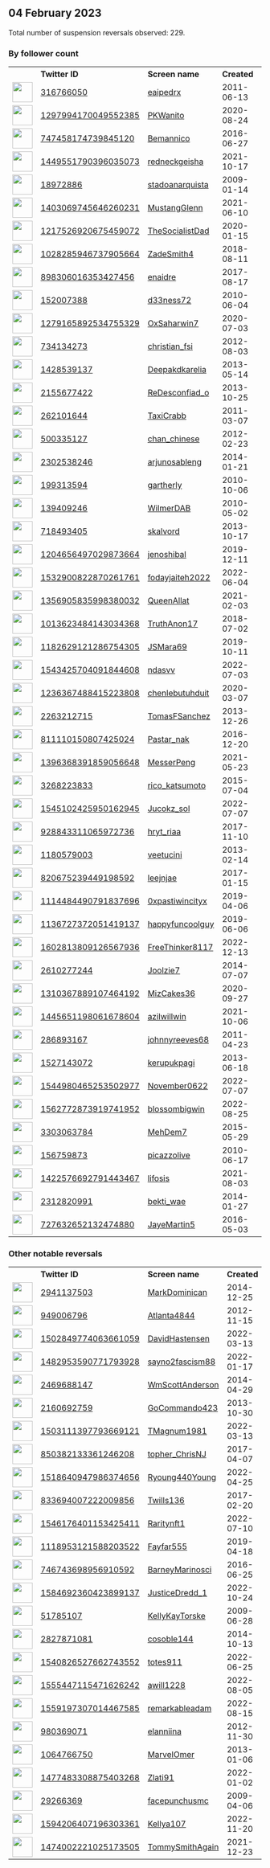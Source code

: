 
## 04 February 2023
Total number of suspension reversals observed: 229.

### By follower count
<table><tr><th></th><th align="left">Twitter ID</th><th align="left">Screen name</th>
<th align="left">Created</th><th align="left">Status</th><th align="left">Suspended</th><th align="left">Followers</th>
<tr><td><a href="https://pbs.twimg.com/profile_images/1417270884046417921/9ucnOpqI_normal.jpg"><img src="https://pbs.twimg.com/profile_images/1417270884046417921/9ucnOpqI_normal.jpg" width="40px" height="40px" align="center"/></a></td><td><a href="https://twitter.com/intent/user?user_id=316766050">316766050</a></td><td><a href="https://twitter.com/eaipedrx">eaipedrx</a></td><td>2011-06-13</td><td align="center">🔒</td><td></td><td>38061</td></tr>
<tr><td><a href="https://pbs.twimg.com/profile_images/1324743129958879234/0tGuhCky_normal.jpg"><img src="https://pbs.twimg.com/profile_images/1324743129958879234/0tGuhCky_normal.jpg" width="40px" height="40px" align="center"/></a></td><td><a href="https://twitter.com/intent/user?user_id=1297994170049552385">1297994170049552385</a></td><td><a href="https://twitter.com/PKWanito">PKWanito</a></td><td>2020-08-24</td><td align="center"></td><td></td><td>28386</td></tr>
<tr><td><a href="https://pbs.twimg.com/profile_images/1353814391146344449/0_HnCIvQ_normal.jpg"><img src="https://pbs.twimg.com/profile_images/1353814391146344449/0_HnCIvQ_normal.jpg" width="40px" height="40px" align="center"/></a></td><td><a href="https://twitter.com/intent/user?user_id=747458174739845120">747458174739845120</a></td><td><a href="https://twitter.com/Bemannico">Bemannico</a></td><td>2016-06-27</td><td align="center"></td><td>2022-04-30</td><td>17761</td></tr>
<tr><td><a href="https://pbs.twimg.com/profile_images/1643632509383499776/SorFMt1k_normal.jpg"><img src="https://pbs.twimg.com/profile_images/1643632509383499776/SorFMt1k_normal.jpg" width="40px" height="40px" align="center"/></a></td><td><a href="https://twitter.com/intent/user?user_id=1449551790396035073">1449551790396035073</a></td><td><a href="https://twitter.com/redneckgeisha">redneckgeisha</a></td><td>2021-10-17</td><td align="center">👋</td><td>2022-09-19</td><td>13535</td></tr>
<tr><td><a href="https://pbs.twimg.com/profile_images/1650051687078305793/pC7otYkO_normal.jpg"><img src="https://pbs.twimg.com/profile_images/1650051687078305793/pC7otYkO_normal.jpg" width="40px" height="40px" align="center"/></a></td><td><a href="https://twitter.com/intent/user?user_id=18972886">18972886</a></td><td><a href="https://twitter.com/stadoanarquista">stadoanarquista</a></td><td>2009-01-14</td><td align="center"></td><td>2022-12-21</td><td>12854</td></tr>
<tr><td><a href="https://pbs.twimg.com/profile_images/1403069916274737159/MpFW-BMb_normal.jpg"><img src="https://pbs.twimg.com/profile_images/1403069916274737159/MpFW-BMb_normal.jpg" width="40px" height="40px" align="center"/></a></td><td><a href="https://twitter.com/intent/user?user_id=1403069745646260231">1403069745646260231</a></td><td><a href="https://twitter.com/MustangGlenn">MustangGlenn</a></td><td>2021-06-10</td><td align="center"></td><td>2022-12-02</td><td>12297</td></tr>
<tr><td><a href="https://pbs.twimg.com/profile_images/1645477075581534215/-QQDJV6k_normal.jpg"><img src="https://pbs.twimg.com/profile_images/1645477075581534215/-QQDJV6k_normal.jpg" width="40px" height="40px" align="center"/></a></td><td><a href="https://twitter.com/intent/user?user_id=1217526920675459072">1217526920675459072</a></td><td><a href="https://twitter.com/TheSocialistDad">TheSocialistDad</a></td><td>2020-01-15</td><td align="center">👋</td><td>2022-12-09</td><td>11074</td></tr>
<tr><td><a href="https://pbs.twimg.com/profile_images/1294096651850788869/M9gaXur6_normal.jpg"><img src="https://pbs.twimg.com/profile_images/1294096651850788869/M9gaXur6_normal.jpg" width="40px" height="40px" align="center"/></a></td><td><a href="https://twitter.com/intent/user?user_id=1028285946737905664">1028285946737905664</a></td><td><a href="https://twitter.com/ZadeSmith4">ZadeSmith4</a></td><td>2018-08-11</td><td align="center"></td><td></td><td>9699</td></tr>
<tr><td><a href="https://pbs.twimg.com/profile_images/1624119587666001928/dmfNnbiJ_normal.jpg"><img src="https://pbs.twimg.com/profile_images/1624119587666001928/dmfNnbiJ_normal.jpg" width="40px" height="40px" align="center"/></a></td><td><a href="https://twitter.com/intent/user?user_id=898306016353427456">898306016353427456</a></td><td><a href="https://twitter.com/enaidre">enaidre</a></td><td>2017-08-17</td><td align="center"></td><td></td><td>8959</td></tr>
<tr><td><a href="https://pbs.twimg.com/profile_images/1643354373802582016/O_93Dt3__normal.jpg"><img src="https://pbs.twimg.com/profile_images/1643354373802582016/O_93Dt3__normal.jpg" width="40px" height="40px" align="center"/></a></td><td><a href="https://twitter.com/intent/user?user_id=152007388">152007388</a></td><td><a href="https://twitter.com/d33ness72">d33ness72</a></td><td>2010-06-04</td><td align="center"></td><td></td><td>8611</td></tr>
<tr><td><a href="https://pbs.twimg.com/profile_images/1652444023389552641/uG0hY2R-_normal.jpg"><img src="https://pbs.twimg.com/profile_images/1652444023389552641/uG0hY2R-_normal.jpg" width="40px" height="40px" align="center"/></a></td><td><a href="https://twitter.com/intent/user?user_id=1279165892534755329">1279165892534755329</a></td><td><a href="https://twitter.com/OxSaharwin7">OxSaharwin7</a></td><td>2020-07-03</td><td align="center"></td><td>2023-01-29</td><td>8465</td></tr>
<tr><td><a href="https://pbs.twimg.com/profile_images/1618531178155331585/TRYUS4ke_normal.jpg"><img src="https://pbs.twimg.com/profile_images/1618531178155331585/TRYUS4ke_normal.jpg" width="40px" height="40px" align="center"/></a></td><td><a href="https://twitter.com/intent/user?user_id=734134273">734134273</a></td><td><a href="https://twitter.com/christian_fsi">christian_fsi</a></td><td>2012-08-03</td><td align="center"></td><td>2022-09-21</td><td>6683</td></tr>
<tr><td><a href="https://pbs.twimg.com/profile_images/1640386830230261760/80PMFgXW_normal.jpg"><img src="https://pbs.twimg.com/profile_images/1640386830230261760/80PMFgXW_normal.jpg" width="40px" height="40px" align="center"/></a></td><td><a href="https://twitter.com/intent/user?user_id=1428539137">1428539137</a></td><td><a href="https://twitter.com/Deepakdkarelia">Deepakdkarelia</a></td><td>2013-05-14</td><td align="center"></td><td>2022-10-19</td><td>6129</td></tr>
<tr><td><a href="https://pbs.twimg.com/profile_images/1620486849931186176/actvHiEe_normal.jpg"><img src="https://pbs.twimg.com/profile_images/1620486849931186176/actvHiEe_normal.jpg" width="40px" height="40px" align="center"/></a></td><td><a href="https://twitter.com/intent/user?user_id=2155677422">2155677422</a></td><td><a href="https://twitter.com/ReDesconfiad_o">ReDesconfiad_o</a></td><td>2013-10-25</td><td align="center"></td><td>2022-08-03</td><td>5122</td></tr>
<tr><td><a href="https://pbs.twimg.com/profile_images/1266571230/TaxiCrabAvatar_normal.jpg"><img src="https://pbs.twimg.com/profile_images/1266571230/TaxiCrabAvatar_normal.jpg" width="40px" height="40px" align="center"/></a></td><td><a href="https://twitter.com/intent/user?user_id=262101644">262101644</a></td><td><a href="https://twitter.com/TaxiCrabb">TaxiCrabb</a></td><td>2011-03-07</td><td align="center"></td><td>2022-12-25</td><td>2574</td></tr>
<tr><td><a href="https://abs.twimg.com/sticky/default_profile_images/default_profile_normal.png"><img src="https://abs.twimg.com/sticky/default_profile_images/default_profile_normal.png" width="40px" height="40px" align="center"/></a></td><td><a href="https://twitter.com/intent/user?user_id=500335127">500335127</a></td><td><a href="https://twitter.com/chan_chinese">chan_chinese</a></td><td>2012-02-23</td><td align="center"></td><td>2023-01-29</td><td>2567</td></tr>
<tr><td><a href="https://pbs.twimg.com/profile_images/1574624807601438720/m9JcJoyg_normal.jpg"><img src="https://pbs.twimg.com/profile_images/1574624807601438720/m9JcJoyg_normal.jpg" width="40px" height="40px" align="center"/></a></td><td><a href="https://twitter.com/intent/user?user_id=2302538246">2302538246</a></td><td><a href="https://twitter.com/arjunosableng">arjunosableng</a></td><td>2014-01-21</td><td align="center">🔒</td><td>2023-01-29</td><td>2318</td></tr>
<tr><td><a href="https://pbs.twimg.com/profile_images/1600688241396662273/H-e0ngU2_normal.jpg"><img src="https://pbs.twimg.com/profile_images/1600688241396662273/H-e0ngU2_normal.jpg" width="40px" height="40px" align="center"/></a></td><td><a href="https://twitter.com/intent/user?user_id=199313594">199313594</a></td><td><a href="https://twitter.com/gartherly">gartherly</a></td><td>2010-10-06</td><td align="center"></td><td>2023-01-13</td><td>2279</td></tr>
<tr><td><a href="https://pbs.twimg.com/profile_images/1624931713305440256/m5EgIrNx_normal.jpg"><img src="https://pbs.twimg.com/profile_images/1624931713305440256/m5EgIrNx_normal.jpg" width="40px" height="40px" align="center"/></a></td><td><a href="https://twitter.com/intent/user?user_id=139409246">139409246</a></td><td><a href="https://twitter.com/WilmerDAB">WilmerDAB</a></td><td>2010-05-02</td><td align="center"></td><td>2022-03-11</td><td>2079</td></tr>
<tr><td><a href="https://pbs.twimg.com/profile_images/1379955283200458756/d9YfODZz_normal.jpg"><img src="https://pbs.twimg.com/profile_images/1379955283200458756/d9YfODZz_normal.jpg" width="40px" height="40px" align="center"/></a></td><td><a href="https://twitter.com/intent/user?user_id=718493405">718493405</a></td><td><a href="https://twitter.com/skalvord">skalvord</a></td><td>2013-10-17</td><td align="center"></td><td>2023-01-24</td><td>1677</td></tr>
<tr><td><a href="https://pbs.twimg.com/profile_images/1639962618554351621/fbyl7Ikf_normal.jpg"><img src="https://pbs.twimg.com/profile_images/1639962618554351621/fbyl7Ikf_normal.jpg" width="40px" height="40px" align="center"/></a></td><td><a href="https://twitter.com/intent/user?user_id=1204656497029873664">1204656497029873664</a></td><td><a href="https://twitter.com/jenoshibal">jenoshibal</a></td><td>2019-12-11</td><td align="center">🔒</td><td>2023-01-13</td><td>1648</td></tr>
<tr><td><a href="https://pbs.twimg.com/profile_images/1643947709693296641/MQEjprIf_normal.jpg"><img src="https://pbs.twimg.com/profile_images/1643947709693296641/MQEjprIf_normal.jpg" width="40px" height="40px" align="center"/></a></td><td><a href="https://twitter.com/intent/user?user_id=1532900822870261761">1532900822870261761</a></td><td><a href="https://twitter.com/fodayjaiteh2022">fodayjaiteh2022</a></td><td>2022-06-04</td><td align="center"></td><td>2023-02-02</td><td>1587</td></tr>
<tr><td><a href="https://pbs.twimg.com/profile_images/1356907461664534528/PgeAGxGz_normal.jpg"><img src="https://pbs.twimg.com/profile_images/1356907461664534528/PgeAGxGz_normal.jpg" width="40px" height="40px" align="center"/></a></td><td><a href="https://twitter.com/intent/user?user_id=1356905835998380032">1356905835998380032</a></td><td><a href="https://twitter.com/QueenAllat">QueenAllat</a></td><td>2021-02-03</td><td align="center"></td><td>2022-07-12</td><td>1450</td></tr>
<tr><td><a href="https://pbs.twimg.com/profile_images/1260385177924259840/mgeF7hLJ_normal.jpg"><img src="https://pbs.twimg.com/profile_images/1260385177924259840/mgeF7hLJ_normal.jpg" width="40px" height="40px" align="center"/></a></td><td><a href="https://twitter.com/intent/user?user_id=1013623484143034368">1013623484143034368</a></td><td><a href="https://twitter.com/TruthAnon17">TruthAnon17</a></td><td>2018-07-02</td><td align="center"></td><td></td><td>1427</td></tr>
<tr><td><a href="https://pbs.twimg.com/profile_images/1435961429484457987/8NnJCl8f_normal.jpg"><img src="https://pbs.twimg.com/profile_images/1435961429484457987/8NnJCl8f_normal.jpg" width="40px" height="40px" align="center"/></a></td><td><a href="https://twitter.com/intent/user?user_id=1182629121286754305">1182629121286754305</a></td><td><a href="https://twitter.com/JSMara69">JSMara69</a></td><td>2019-10-11</td><td align="center"></td><td>2023-01-30</td><td>1302</td></tr>
<tr><td><a href="https://pbs.twimg.com/profile_images/1630033861265752064/IiaHTocI_normal.jpg"><img src="https://pbs.twimg.com/profile_images/1630033861265752064/IiaHTocI_normal.jpg" width="40px" height="40px" align="center"/></a></td><td><a href="https://twitter.com/intent/user?user_id=1543425704091844608">1543425704091844608</a></td><td><a href="https://twitter.com/ndasvv">ndasvv</a></td><td>2022-07-03</td><td align="center">🔒</td><td>2023-01-20</td><td>1157</td></tr>
<tr><td><a href="https://pbs.twimg.com/profile_images/1643020002927464448/CkPW1bzX_normal.jpg"><img src="https://pbs.twimg.com/profile_images/1643020002927464448/CkPW1bzX_normal.jpg" width="40px" height="40px" align="center"/></a></td><td><a href="https://twitter.com/intent/user?user_id=1236367488415223808">1236367488415223808</a></td><td><a href="https://twitter.com/chenlebutuhduit">chenlebutuhduit</a></td><td>2020-03-07</td><td align="center"></td><td>2022-12-22</td><td>1095</td></tr>
<tr><td><a href="https://pbs.twimg.com/profile_images/1622987843399286792/xLskuLXU_normal.jpg"><img src="https://pbs.twimg.com/profile_images/1622987843399286792/xLskuLXU_normal.jpg" width="40px" height="40px" align="center"/></a></td><td><a href="https://twitter.com/intent/user?user_id=2263212715">2263212715</a></td><td><a href="https://twitter.com/TomasFSanchez">TomasFSanchez</a></td><td>2013-12-26</td><td align="center">🚫</td><td>2022-03-17</td><td>1087</td></tr>
<tr><td><a href="https://pbs.twimg.com/profile_images/1589317419352334338/Yvu0PDAW_normal.jpg"><img src="https://pbs.twimg.com/profile_images/1589317419352334338/Yvu0PDAW_normal.jpg" width="40px" height="40px" align="center"/></a></td><td><a href="https://twitter.com/intent/user?user_id=811110150807425024">811110150807425024</a></td><td><a href="https://twitter.com/Pastar_nak">Pastar_nak</a></td><td>2016-12-20</td><td align="center">🚫</td><td>2022-11-20</td><td>1080</td></tr>
<tr><td><a href="https://pbs.twimg.com/profile_images/1593241246470115329/plGsGQHJ_normal.jpg"><img src="https://pbs.twimg.com/profile_images/1593241246470115329/plGsGQHJ_normal.jpg" width="40px" height="40px" align="center"/></a></td><td><a href="https://twitter.com/intent/user?user_id=1396368391859056648">1396368391859056648</a></td><td><a href="https://twitter.com/MesserPeng">MesserPeng</a></td><td>2021-05-23</td><td align="center"></td><td>2023-01-23</td><td>1024</td></tr>
<tr><td><a href="https://pbs.twimg.com/profile_images/1652167358553935872/MBEj5lLj_normal.jpg"><img src="https://pbs.twimg.com/profile_images/1652167358553935872/MBEj5lLj_normal.jpg" width="40px" height="40px" align="center"/></a></td><td><a href="https://twitter.com/intent/user?user_id=3268223833">3268223833</a></td><td><a href="https://twitter.com/rico_katsumoto">rico_katsumoto</a></td><td>2015-07-04</td><td align="center"></td><td>2022-12-31</td><td>909</td></tr>
<tr><td><a href="https://pbs.twimg.com/profile_images/1647974086646325249/euOGyTN-_normal.jpg"><img src="https://pbs.twimg.com/profile_images/1647974086646325249/euOGyTN-_normal.jpg" width="40px" height="40px" align="center"/></a></td><td><a href="https://twitter.com/intent/user?user_id=1545102425950162945">1545102425950162945</a></td><td><a href="https://twitter.com/Jucokz_sol">Jucokz_sol</a></td><td>2022-07-07</td><td align="center"></td><td>2023-01-30</td><td>879</td></tr>
<tr><td><a href="https://pbs.twimg.com/profile_images/1652946383480160257/R33fIcZM_normal.jpg"><img src="https://pbs.twimg.com/profile_images/1652946383480160257/R33fIcZM_normal.jpg" width="40px" height="40px" align="center"/></a></td><td><a href="https://twitter.com/intent/user?user_id=928843311065972736">928843311065972736</a></td><td><a href="https://twitter.com/hryt_riaa">hryt_riaa</a></td><td>2017-11-10</td><td align="center"></td><td>2023-02-01</td><td>873</td></tr>
<tr><td><a href="https://pbs.twimg.com/profile_images/1651151435747450880/OT_Nu4Lx_normal.jpg"><img src="https://pbs.twimg.com/profile_images/1651151435747450880/OT_Nu4Lx_normal.jpg" width="40px" height="40px" align="center"/></a></td><td><a href="https://twitter.com/intent/user?user_id=1180579003">1180579003</a></td><td><a href="https://twitter.com/veetucini">veetucini</a></td><td>2013-02-14</td><td align="center"></td><td>2022-12-31</td><td>843</td></tr>
<tr><td><a href="https://pbs.twimg.com/profile_images/1634864833031184384/DV5BwroZ_normal.jpg"><img src="https://pbs.twimg.com/profile_images/1634864833031184384/DV5BwroZ_normal.jpg" width="40px" height="40px" align="center"/></a></td><td><a href="https://twitter.com/intent/user?user_id=820675239449198592">820675239449198592</a></td><td><a href="https://twitter.com/leejnjae">leejnjae</a></td><td>2017-01-15</td><td align="center"></td><td>2023-01-08</td><td>793</td></tr>
<tr><td><a href="https://pbs.twimg.com/profile_images/1588424415473463296/toCm4r2y_normal.jpg"><img src="https://pbs.twimg.com/profile_images/1588424415473463296/toCm4r2y_normal.jpg" width="40px" height="40px" align="center"/></a></td><td><a href="https://twitter.com/intent/user?user_id=1114484490791837696">1114484490791837696</a></td><td><a href="https://twitter.com/0xpastiwincityx">0xpastiwincityx</a></td><td>2019-04-06</td><td align="center">🚫</td><td>2023-02-02</td><td>790</td></tr>
<tr><td><a href="https://pbs.twimg.com/profile_images/1303546267285491712/MS75KFDY_normal.jpg"><img src="https://pbs.twimg.com/profile_images/1303546267285491712/MS75KFDY_normal.jpg" width="40px" height="40px" align="center"/></a></td><td><a href="https://twitter.com/intent/user?user_id=1136727372051419137">1136727372051419137</a></td><td><a href="https://twitter.com/happyfuncoolguy">happyfuncoolguy</a></td><td>2019-06-06</td><td align="center"></td><td>2023-01-26</td><td>774</td></tr>
<tr><td><a href="https://pbs.twimg.com/profile_images/1639387507665276928/Loq3855q_normal.jpg"><img src="https://pbs.twimg.com/profile_images/1639387507665276928/Loq3855q_normal.jpg" width="40px" height="40px" align="center"/></a></td><td><a href="https://twitter.com/intent/user?user_id=1602813809126567936">1602813809126567936</a></td><td><a href="https://twitter.com/FreeThinker8117">FreeThinker8117</a></td><td>2022-12-13</td><td align="center"></td><td>2023-01-20</td><td>717</td></tr>
<tr><td><a href="https://pbs.twimg.com/profile_images/903520797603573760/5hRfT-PN_normal.jpg"><img src="https://pbs.twimg.com/profile_images/903520797603573760/5hRfT-PN_normal.jpg" width="40px" height="40px" align="center"/></a></td><td><a href="https://twitter.com/intent/user?user_id=2610277244">2610277244</a></td><td><a href="https://twitter.com/Joolzie7">Joolzie7</a></td><td>2014-07-07</td><td align="center"></td><td>2023-01-12</td><td>676</td></tr>
<tr><td><a href="https://pbs.twimg.com/profile_images/1478192194649346057/chsyPTiO_normal.jpg"><img src="https://pbs.twimg.com/profile_images/1478192194649346057/chsyPTiO_normal.jpg" width="40px" height="40px" align="center"/></a></td><td><a href="https://twitter.com/intent/user?user_id=1310367889107464192">1310367889107464192</a></td><td><a href="https://twitter.com/MizCakes36">MizCakes36</a></td><td>2020-09-27</td><td align="center"></td><td>2022-10-29</td><td>610</td></tr>
<tr><td><a href="https://pbs.twimg.com/profile_images/1654428283591868417/AY9R93DJ_normal.jpg"><img src="https://pbs.twimg.com/profile_images/1654428283591868417/AY9R93DJ_normal.jpg" width="40px" height="40px" align="center"/></a></td><td><a href="https://twitter.com/intent/user?user_id=1445651198061678604">1445651198061678604</a></td><td><a href="https://twitter.com/azilwillwin">azilwillwin</a></td><td>2021-10-06</td><td align="center"></td><td>2023-01-22</td><td>582</td></tr>
<tr><td><a href="https://pbs.twimg.com/profile_images/980049367582330880/399QRW7v_normal.jpg"><img src="https://pbs.twimg.com/profile_images/980049367582330880/399QRW7v_normal.jpg" width="40px" height="40px" align="center"/></a></td><td><a href="https://twitter.com/intent/user?user_id=286893167">286893167</a></td><td><a href="https://twitter.com/johnnyreeves68">johnnyreeves68</a></td><td>2011-04-23</td><td align="center"></td><td></td><td>574</td></tr>
<tr><td><a href="https://pbs.twimg.com/profile_images/1646403054697349121/x7UKnKyB_normal.jpg"><img src="https://pbs.twimg.com/profile_images/1646403054697349121/x7UKnKyB_normal.jpg" width="40px" height="40px" align="center"/></a></td><td><a href="https://twitter.com/intent/user?user_id=1527143072">1527143072</a></td><td><a href="https://twitter.com/kerupukpagi">kerupukpagi</a></td><td>2013-06-18</td><td align="center"></td><td>2022-12-22</td><td>561</td></tr>
<tr><td><a href="https://pbs.twimg.com/profile_images/1642654489437171712/aZ39FpZX_normal.jpg"><img src="https://pbs.twimg.com/profile_images/1642654489437171712/aZ39FpZX_normal.jpg" width="40px" height="40px" align="center"/></a></td><td><a href="https://twitter.com/intent/user?user_id=1544980465253502977">1544980465253502977</a></td><td><a href="https://twitter.com/November0622">November0622</a></td><td>2022-07-07</td><td align="center">🚫</td><td>2022-11-17</td><td>546</td></tr>
<tr><td><a href="https://pbs.twimg.com/profile_images/1589866430748852224/hB8xQqPf_normal.jpg"><img src="https://pbs.twimg.com/profile_images/1589866430748852224/hB8xQqPf_normal.jpg" width="40px" height="40px" align="center"/></a></td><td><a href="https://twitter.com/intent/user?user_id=1562772873919741952">1562772873919741952</a></td><td><a href="https://twitter.com/blossombigwin">blossombigwin</a></td><td>2022-08-25</td><td align="center">🚫</td><td>2022-12-22</td><td>525</td></tr>
<tr><td><a href="https://pbs.twimg.com/profile_images/1000050061915705346/OCKQexyS_normal.jpg"><img src="https://pbs.twimg.com/profile_images/1000050061915705346/OCKQexyS_normal.jpg" width="40px" height="40px" align="center"/></a></td><td><a href="https://twitter.com/intent/user?user_id=3303063784">3303063784</a></td><td><a href="https://twitter.com/MehDem7">MehDem7</a></td><td>2015-05-29</td><td align="center"></td><td>2022-07-18</td><td>483</td></tr>
<tr><td><a href="https://pbs.twimg.com/profile_images/1526363122642128900/yKq1GQX3_normal.jpg"><img src="https://pbs.twimg.com/profile_images/1526363122642128900/yKq1GQX3_normal.jpg" width="40px" height="40px" align="center"/></a></td><td><a href="https://twitter.com/intent/user?user_id=156759873">156759873</a></td><td><a href="https://twitter.com/picazzolive">picazzolive</a></td><td>2010-06-17</td><td align="center"></td><td>2023-01-27</td><td>479</td></tr>
<tr><td><a href="https://pbs.twimg.com/profile_images/1555013427621269505/9CFFGfOe_normal.jpg"><img src="https://pbs.twimg.com/profile_images/1555013427621269505/9CFFGfOe_normal.jpg" width="40px" height="40px" align="center"/></a></td><td><a href="https://twitter.com/intent/user?user_id=1422576692791443467">1422576692791443467</a></td><td><a href="https://twitter.com/lifosis">lifosis</a></td><td>2021-08-03</td><td align="center">🔒</td><td>2023-02-01</td><td>457</td></tr>
<tr><td><a href="https://pbs.twimg.com/profile_images/1649471815532838914/2WWu-5S9_normal.jpg"><img src="https://pbs.twimg.com/profile_images/1649471815532838914/2WWu-5S9_normal.jpg" width="40px" height="40px" align="center"/></a></td><td><a href="https://twitter.com/intent/user?user_id=2312820991">2312820991</a></td><td><a href="https://twitter.com/bekti_wae">bekti_wae</a></td><td>2014-01-27</td><td align="center"></td><td>2023-01-31</td><td>447</td></tr>
<tr><td><a href="https://pbs.twimg.com/profile_images/1116064223237267456/h6tfDltr_normal.jpg"><img src="https://pbs.twimg.com/profile_images/1116064223237267456/h6tfDltr_normal.jpg" width="40px" height="40px" align="center"/></a></td><td><a href="https://twitter.com/intent/user?user_id=727632652132474880">727632652132474880</a></td><td><a href="https://twitter.com/JayeMartin5">JayeMartin5</a></td><td>2016-05-03</td><td align="center"></td><td></td><td>442</td></tr>
</table>

### Other notable reversals
<table><tr><th></th><th align="left">Twitter ID</th><th align="left">Screen name</th>
<th align="left">Created</th><th align="left">Status</th><th align="left">Suspended</th><th align="left">Followers</th>
<tr><td><a href="https://pbs.twimg.com/profile_images/1626466413173932032/4_SNcUkM_normal.jpg"><img src="https://pbs.twimg.com/profile_images/1626466413173932032/4_SNcUkM_normal.jpg" width="40px" height="40px" align="center"/></a></td><td><a href="https://twitter.com/intent/user?user_id=2941137503">2941137503</a></td><td><a href="https://twitter.com/MarkDominican">MarkDominican</a></td><td>2014-12-25</td><td align="center"></td><td>2022-12-02</td><td>268</td></tr>
<tr><td><a href="https://pbs.twimg.com/profile_images/3423546709/5b922014e3db83b7b3f8510e6329e698_normal.jpeg"><img src="https://pbs.twimg.com/profile_images/3423546709/5b922014e3db83b7b3f8510e6329e698_normal.jpeg" width="40px" height="40px" align="center"/></a></td><td><a href="https://twitter.com/intent/user?user_id=949006796">949006796</a></td><td><a href="https://twitter.com/Atlanta4844">Atlanta4844</a></td><td>2012-11-15</td><td align="center">🔒</td><td>2023-01-21</td><td>0</td></tr>
<tr><td><a href="https://pbs.twimg.com/profile_images/1587595292613943296/f4TD46Yv_normal.jpg"><img src="https://pbs.twimg.com/profile_images/1587595292613943296/f4TD46Yv_normal.jpg" width="40px" height="40px" align="center"/></a></td><td><a href="https://twitter.com/intent/user?user_id=1502849774063661059">1502849774063661059</a></td><td><a href="https://twitter.com/DavidHastensen">DavidHastensen</a></td><td>2022-03-13</td><td align="center"></td><td>2022-11-30</td><td>53</td></tr>
<tr><td><a href="https://pbs.twimg.com/profile_images/1643741438205743111/dszB4VSo_normal.jpg"><img src="https://pbs.twimg.com/profile_images/1643741438205743111/dszB4VSo_normal.jpg" width="40px" height="40px" align="center"/></a></td><td><a href="https://twitter.com/intent/user?user_id=1482953590771793928">1482953590771793928</a></td><td><a href="https://twitter.com/sayno2fascism88">sayno2fascism88</a></td><td>2022-01-17</td><td align="center"></td><td>2023-01-30</td><td>173</td></tr>
<tr><td><a href="https://pbs.twimg.com/profile_images/1416901501478449154/w9UgTAHz_normal.jpg"><img src="https://pbs.twimg.com/profile_images/1416901501478449154/w9UgTAHz_normal.jpg" width="40px" height="40px" align="center"/></a></td><td><a href="https://twitter.com/intent/user?user_id=2469688147">2469688147</a></td><td><a href="https://twitter.com/WmScottAnderson">WmScottAnderson</a></td><td>2014-04-29</td><td align="center"></td><td>2023-01-25</td><td>60</td></tr>
<tr><td><a href="https://pbs.twimg.com/profile_images/1635018444050518023/GmTrSua2_normal.jpg"><img src="https://pbs.twimg.com/profile_images/1635018444050518023/GmTrSua2_normal.jpg" width="40px" height="40px" align="center"/></a></td><td><a href="https://twitter.com/intent/user?user_id=2160692759">2160692759</a></td><td><a href="https://twitter.com/GoCommando423">GoCommando423</a></td><td>2013-10-30</td><td align="center"></td><td>2022-12-20</td><td>151</td></tr>
<tr><td><a href="https://pbs.twimg.com/profile_images/1652903042201669634/NczYWdGk_normal.jpg"><img src="https://pbs.twimg.com/profile_images/1652903042201669634/NczYWdGk_normal.jpg" width="40px" height="40px" align="center"/></a></td><td><a href="https://twitter.com/intent/user?user_id=1503111397793669121">1503111397793669121</a></td><td><a href="https://twitter.com/TMagnum1981">TMagnum1981</a></td><td>2022-03-13</td><td align="center"></td><td>2022-11-23</td><td>277</td></tr>
<tr><td><a href="https://pbs.twimg.com/profile_images/1593306141739606016/HLfmwNhc_normal.jpg"><img src="https://pbs.twimg.com/profile_images/1593306141739606016/HLfmwNhc_normal.jpg" width="40px" height="40px" align="center"/></a></td><td><a href="https://twitter.com/intent/user?user_id=850382133361246208">850382133361246208</a></td><td><a href="https://twitter.com/topher_ChrisNJ">topher_ChrisNJ</a></td><td>2017-04-07</td><td align="center"></td><td>2023-01-20</td><td>328</td></tr>
<tr><td><a href="https://pbs.twimg.com/profile_images/1518641067708588033/zWFoO5KX_normal.jpg"><img src="https://pbs.twimg.com/profile_images/1518641067708588033/zWFoO5KX_normal.jpg" width="40px" height="40px" align="center"/></a></td><td><a href="https://twitter.com/intent/user?user_id=1518640947986374656">1518640947986374656</a></td><td><a href="https://twitter.com/Ryoung440Young">Ryoung440Young</a></td><td>2022-04-25</td><td align="center"></td><td>2023-01-21</td><td>346</td></tr>
<tr><td><a href="https://pbs.twimg.com/profile_images/1621597837120135168/C-eyCHKh_normal.jpg"><img src="https://pbs.twimg.com/profile_images/1621597837120135168/C-eyCHKh_normal.jpg" width="40px" height="40px" align="center"/></a></td><td><a href="https://twitter.com/intent/user?user_id=833694007222009856">833694007222009856</a></td><td><a href="https://twitter.com/Twills136">Twills136</a></td><td>2017-02-20</td><td align="center"></td><td>2022-12-14</td><td>413</td></tr>
<tr><td><a href="https://pbs.twimg.com/profile_images/1546176728967659520/sHhmsddO_normal.jpg"><img src="https://pbs.twimg.com/profile_images/1546176728967659520/sHhmsddO_normal.jpg" width="40px" height="40px" align="center"/></a></td><td><a href="https://twitter.com/intent/user?user_id=1546176401153425411">1546176401153425411</a></td><td><a href="https://twitter.com/Raritynft1">Raritynft1</a></td><td>2022-07-10</td><td align="center">🚫</td><td>2022-12-22</td><td>84</td></tr>
<tr><td><a href="https://pbs.twimg.com/profile_images/1478553609327427587/MJhMnRl5_normal.jpg"><img src="https://pbs.twimg.com/profile_images/1478553609327427587/MJhMnRl5_normal.jpg" width="40px" height="40px" align="center"/></a></td><td><a href="https://twitter.com/intent/user?user_id=1118953121588203522">1118953121588203522</a></td><td><a href="https://twitter.com/Fayfar555">Fayfar555</a></td><td>2019-04-18</td><td align="center"></td><td>2023-01-29</td><td>210</td></tr>
<tr><td><a href="https://pbs.twimg.com/profile_images/1463948675089149952/vJnuqGl7_normal.jpg"><img src="https://pbs.twimg.com/profile_images/1463948675089149952/vJnuqGl7_normal.jpg" width="40px" height="40px" align="center"/></a></td><td><a href="https://twitter.com/intent/user?user_id=746743698956910592">746743698956910592</a></td><td><a href="https://twitter.com/BarneyMarinosci">BarneyMarinosci</a></td><td>2016-06-25</td><td align="center">🔒</td><td>2023-01-15</td><td>8</td></tr>
<tr><td><a href="https://pbs.twimg.com/profile_images/1584694166768029697/PnnTtv53_normal.jpg"><img src="https://pbs.twimg.com/profile_images/1584694166768029697/PnnTtv53_normal.jpg" width="40px" height="40px" align="center"/></a></td><td><a href="https://twitter.com/intent/user?user_id=1584692360423899137">1584692360423899137</a></td><td><a href="https://twitter.com/JusticeDredd_1">JusticeDredd_1</a></td><td>2022-10-24</td><td align="center"></td><td>2023-01-10</td><td>69</td></tr>
<tr><td><a href="https://pbs.twimg.com/profile_images/1184982897570263040/ICUiQHQn_normal.jpg"><img src="https://pbs.twimg.com/profile_images/1184982897570263040/ICUiQHQn_normal.jpg" width="40px" height="40px" align="center"/></a></td><td><a href="https://twitter.com/intent/user?user_id=51785107">51785107</a></td><td><a href="https://twitter.com/KellyKayTorske">KellyKayTorske</a></td><td>2009-06-28</td><td align="center"></td><td>2022-12-06</td><td>81</td></tr>
<tr><td><a href="https://pbs.twimg.com/profile_images/1528727688151805952/Z2jbxvwN_normal.jpg"><img src="https://pbs.twimg.com/profile_images/1528727688151805952/Z2jbxvwN_normal.jpg" width="40px" height="40px" align="center"/></a></td><td><a href="https://twitter.com/intent/user?user_id=2827871081">2827871081</a></td><td><a href="https://twitter.com/cosoble144">cosoble144</a></td><td>2014-10-13</td><td align="center"></td><td>2023-01-12</td><td>82</td></tr>
<tr><td><a href="https://pbs.twimg.com/profile_images/1540826713252323328/sNHGKTqB_normal.png"><img src="https://pbs.twimg.com/profile_images/1540826713252323328/sNHGKTqB_normal.png" width="40px" height="40px" align="center"/></a></td><td><a href="https://twitter.com/intent/user?user_id=1540826527662743552">1540826527662743552</a></td><td><a href="https://twitter.com/totes911">totes911</a></td><td>2022-06-25</td><td align="center"></td><td>2023-01-02</td><td>72</td></tr>
<tr><td><a href="https://pbs.twimg.com/profile_images/1629549278329724928/8tNw1eUK_normal.jpg"><img src="https://pbs.twimg.com/profile_images/1629549278329724928/8tNw1eUK_normal.jpg" width="40px" height="40px" align="center"/></a></td><td><a href="https://twitter.com/intent/user?user_id=1555447115471626242">1555447115471626242</a></td><td><a href="https://twitter.com/awill1228">awill1228</a></td><td>2022-08-05</td><td align="center"></td><td>2023-01-02</td><td>29</td></tr>
<tr><td><a href="https://pbs.twimg.com/profile_images/1559197873962684416/DvPQT3qm_normal.jpg"><img src="https://pbs.twimg.com/profile_images/1559197873962684416/DvPQT3qm_normal.jpg" width="40px" height="40px" align="center"/></a></td><td><a href="https://twitter.com/intent/user?user_id=1559197307014467585">1559197307014467585</a></td><td><a href="https://twitter.com/remarkableadam">remarkableadam</a></td><td>2022-08-15</td><td align="center"></td><td>2023-01-20</td><td>156</td></tr>
<tr><td><a href="https://pbs.twimg.com/profile_images/1056219370739953664/uaa6w9AF_normal.jpg"><img src="https://pbs.twimg.com/profile_images/1056219370739953664/uaa6w9AF_normal.jpg" width="40px" height="40px" align="center"/></a></td><td><a href="https://twitter.com/intent/user?user_id=980369071">980369071</a></td><td><a href="https://twitter.com/elanniina">elanniina</a></td><td>2012-11-30</td><td align="center"></td><td>2022-12-01</td><td>16</td></tr>
<tr><td><a href="https://pbs.twimg.com/profile_images/1652690910172291075/0E3CiEIZ_normal.jpg"><img src="https://pbs.twimg.com/profile_images/1652690910172291075/0E3CiEIZ_normal.jpg" width="40px" height="40px" align="center"/></a></td><td><a href="https://twitter.com/intent/user?user_id=1064766750">1064766750</a></td><td><a href="https://twitter.com/MarvelOmer">MarvelOmer</a></td><td>2013-01-06</td><td align="center">🔒</td><td>2023-01-15</td><td>347</td></tr>
<tr><td><a href="https://pbs.twimg.com/profile_images/1477483614392791043/1yxxI6at_normal.jpg"><img src="https://pbs.twimg.com/profile_images/1477483614392791043/1yxxI6at_normal.jpg" width="40px" height="40px" align="center"/></a></td><td><a href="https://twitter.com/intent/user?user_id=1477483308875403268">1477483308875403268</a></td><td><a href="https://twitter.com/Zlati91">Zlati91</a></td><td>2022-01-02</td><td align="center">🚫</td><td>2022-11-23</td><td>24</td></tr>
<tr><td><a href="https://pbs.twimg.com/profile_images/1519737491862999043/TjKmK78w_normal.jpg"><img src="https://pbs.twimg.com/profile_images/1519737491862999043/TjKmK78w_normal.jpg" width="40px" height="40px" align="center"/></a></td><td><a href="https://twitter.com/intent/user?user_id=29266369">29266369</a></td><td><a href="https://twitter.com/facepunchusmc">facepunchusmc</a></td><td>2009-04-06</td><td align="center"></td><td>2022-11-05</td><td>317</td></tr>
<tr><td><a href="https://pbs.twimg.com/profile_images/1594207219859562496/PUjJ3BsY_normal.jpg"><img src="https://pbs.twimg.com/profile_images/1594207219859562496/PUjJ3BsY_normal.jpg" width="40px" height="40px" align="center"/></a></td><td><a href="https://twitter.com/intent/user?user_id=1594206407196303361">1594206407196303361</a></td><td><a href="https://twitter.com/Kellya107">Kellya107</a></td><td>2022-11-20</td><td align="center"></td><td>2022-12-23</td><td>1</td></tr>
<tr><td><a href="https://abs.twimg.com/sticky/default_profile_images/default_profile_normal.png"><img src="https://abs.twimg.com/sticky/default_profile_images/default_profile_normal.png" width="40px" height="40px" align="center"/></a></td><td><a href="https://twitter.com/intent/user?user_id=1474002221025173505">1474002221025173505</a></td><td><a href="https://twitter.com/TommySmithAgain">TommySmithAgain</a></td><td>2021-12-23</td><td align="center"></td><td>2022-11-12</td><td>65</td></tr>
</table>
